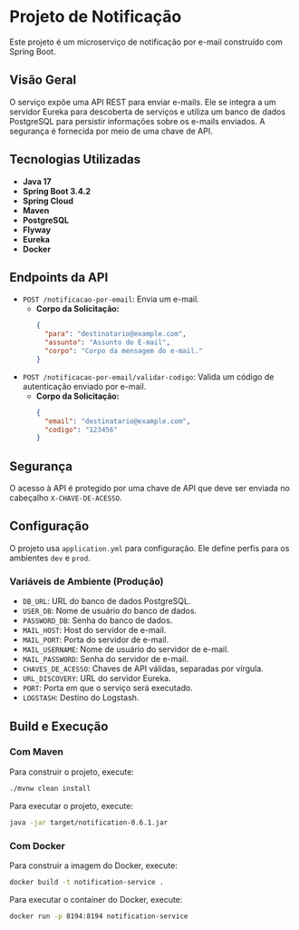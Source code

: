 # Projeto de Notificação

Este projeto é um microserviço de notificação por e-mail construído com Spring Boot.

## Visão Geral

O serviço expõe uma API REST para enviar e-mails. Ele se integra a um servidor Eureka para descoberta de serviços e
utiliza um banco de dados PostgreSQL para persistir informações sobre os e-mails enviados. A segurança é fornecida por
meio de uma chave de API.

## Tecnologias Utilizadas

* **Java 17**
* **Spring Boot 3.4.2**
* **Spring Cloud**
* **Maven**
* **PostgreSQL**
* **Flyway**
* **Eureka**
* **Docker**

## Endpoints da API

* `POST /notificacao-por-email`: Envia um e-mail.
    * **Corpo da Solicitação:**
      ```json
      {
        "para": "destinatario@example.com",
        "assunto": "Assunto do E-mail",
        "corpo": "Corpo da mensagem do e-mail."
      }
      ```
* `POST /notificacao-por-email/validar-codigo`: Valida um código de autenticação enviado por e-mail.
    * **Corpo da Solicitação:**
      ```json
      {
        "email": "destinatario@example.com",
        "codigo": "123456"
      }
      ```

## Segurança

O acesso à API é protegido por uma chave de API que deve ser enviada no cabeçalho `X-CHAVE-DE-ACESSO`.

## Configuração

O projeto usa `application.yml` para configuração. Ele define perfis para os ambientes `dev` e `prod`.

### Variáveis de Ambiente (Produção)

* `DB_URL`: URL do banco de dados PostgreSQL.
* `USER_DB`: Nome de usuário do banco de dados.
* `PASSWORD_DB`: Senha do banco de dados.
* `MAIL_HOST`: Host do servidor de e-mail.
* `MAIL_PORT`: Porta do servidor de e-mail.
* `MAIL_USERNAME`: Nome de usuário do servidor de e-mail.
* `MAIL_PASSWORD`: Senha do servidor de e-mail.
* `CHAVES_DE_ACESSO`: Chaves de API válidas, separadas por vírgula.
* `URL_DISCOVERY`: URL do servidor Eureka.
* `PORT`: Porta em que o serviço será executado.
* `LOGSTASH`: Destino do Logstash.

## Build e Execução

### Com Maven

Para construir o projeto, execute:

```bash
./mvnw clean install
```

Para executar o projeto, execute:

```bash
java -jar target/notification-0.6.1.jar
```

### Com Docker

Para construir a imagem do Docker, execute:

```bash
docker build -t notification-service .
```

Para executar o container do Docker, execute:

```bash
docker run -p 8194:8194 notification-service
```